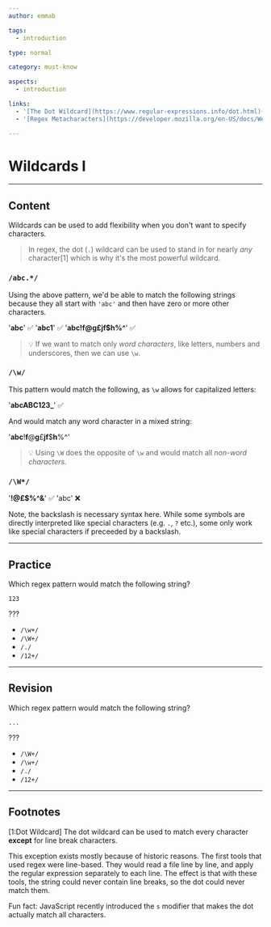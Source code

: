 ```yaml
---
author: emmab

tags:
  - introduction

type: normal

category: must-know

aspects:
  - introduction

links:
  - '[The Dot Wildcard](https://www.regular-expressions.info/dot.html){website}'
  - '[Regex Metacharacters](https://developer.mozilla.org/en-US/docs/Web/JavaScript/Guide/Regular_Expressions/Character_Classes){website}'

---
```


# Wildcards I

---
## Content

Wildcards can be used to add flexibility when you don't want to specify characters. 

> In regex, the dot (`.`) wildcard can be used to stand in for nearly *any* character[1] which is why it's the most powerful wildcard.

### `/abc.*/`

Using the above pattern, we'd be able to match the following strings because they all start with `'abc'` and then have zero or more other characters.

'**abc**' ✅
'**abc1**' ✅
'**abc!f@g£jf$h%^**' ✅

> 💡 If we want to match only *word characters*, like letters, numbers and underscores, then we can use `\w`.

### `/\w/`

This pattern would match the following, as `\w` allows for capitalized letters:

'**abcABC123_**' ✅

And would match any word character in a mixed string:

'**abc**!**f**@**g**£**jf**$**h**%^'

> 💡 Using `\W` does the opposite of `\w` and would match all *non-word characters*.

### `/\W*/`

'**!@£$%^&**' ✅
'abc' ❌

Note, the backslash is necessary syntax here. While some symbols are directly interpreted like special characters (e.g. `.`, `?` etc.), some only work like special characters if preceeded by a backslash. 

---
## Practice

Which regex pattern would match the following string?

`123`

???

* `/\w+/`
* `/\W+/`
* `/./`
* `/12+/`


---
## Revision

Which regex pattern would match the following string?

`...`

???

* `/\W+/`
* `/\w+/`
* `/./`
* `/12+/`

---
## Footnotes

[1:Dot Wildcard]
The dot wildcard can be used to match every character **except** for line break characters.

This exception exists mostly because of historic reasons. The first tools that used regex were line-based. They would read a file line by line, and apply the regular expression separately to each line. The effect is that with these tools, the string could never contain line breaks, so the dot could never match them.

Fun fact: JavaScript recently introduced the `s` modifier that makes the dot actually match all characters.
